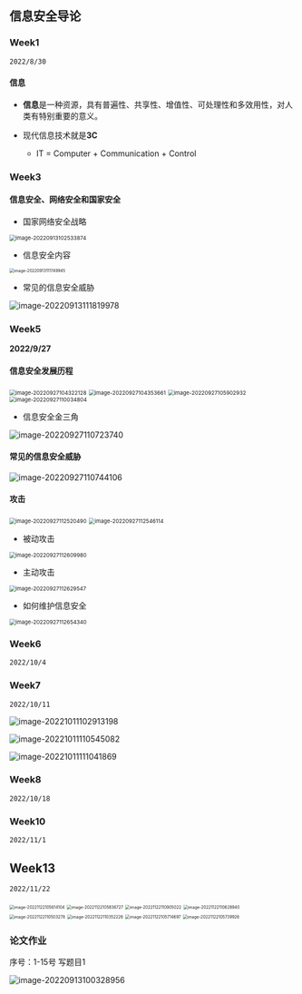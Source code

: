 ## 信息安全导论



### Week1

`2022/8/30`



#### 信息

* **信息**是一种资源，具有普遍性、共享性、增值性、可处理性和多效用性，对人类有特别重要的意义。

* 现代信息技术就是**3C** 
  * IT = Computer + Communication + Control

### Week3

#### 信息安全、网络安全和国家安全

* 国家网络安全战略

<img src="https://gitee.com/lynbz1018/image/raw/master/img/20220913102535.png" alt="image-20220913102533874" style="zoom:67%;" />

* 信息安全内容

<img src="https://gitee.com/lynbz1018/image/raw/master/img/20220913111751.png" alt="image-20220913111749945" style="zoom: 50%;" />

* 常见的信息安全威胁

![image-20220913111819978](https://gitee.com/lynbz1018/image/raw/master/img/20220913111821.png)

### Week5

**2022/9/27**

#### 信息安全发展历程

<img src="C:%5CUsers%5Clyn95%5CAppData%5CRoaming%5CTypora%5Ctypora-user-images%5Cimage-20220927104322128.png" alt="image-20220927104322128" style="zoom:67%;" />

<img src="C:%5CUsers%5Clyn95%5CAppData%5CRoaming%5CTypora%5Ctypora-user-images%5Cimage-20220927104353661.png" alt="image-20220927104353661" style="zoom:67%;" />

<img src="C:%5CUsers%5Clyn95%5CAppData%5CRoaming%5CTypora%5Ctypora-user-images%5Cimage-20220927105902932.png" alt="image-20220927105902932" style="zoom:67%;" />

<img src="C:%5CUsers%5Clyn95%5CAppData%5CRoaming%5CTypora%5Ctypora-user-images%5Cimage-20220927110034804.png" alt="image-20220927110034804" style="zoom:67%;" />

* 信息安全金三角

![image-20220927110723740](https://gitee.com/lynbz1018/image/raw/master/img/20220927110725.png)

#### 常见的信息安全威胁

![image-20220927110744106](https://gitee.com/lynbz1018/image/raw/master/img/20220927110745.png)



#### 攻击

<img src="C:%5CUsers%5Clyn95%5CAppData%5CRoaming%5CTypora%5Ctypora-user-images%5Cimage-20220927112520490.png" alt="image-20220927112520490" style="zoom:67%;" />

<img src="C:%5CUsers%5Clyn95%5CAppData%5CRoaming%5CTypora%5Ctypora-user-images%5Cimage-20220927112546114.png" alt="image-20220927112546114" style="zoom:67%;" />

* 被动攻击

<img src="C:%5CUsers%5Clyn95%5CAppData%5CRoaming%5CTypora%5Ctypora-user-images%5Cimage-20220927112609980.png" alt="image-20220927112609980" style="zoom:67%;" />

* 主动攻击

<img src="C:%5CUsers%5Clyn95%5CAppData%5CRoaming%5CTypora%5Ctypora-user-images%5Cimage-20220927112629547.png" alt="image-20220927112629547" style="zoom:67%;" />

* 如何维护信息安全

<img src="C:%5CUsers%5Clyn95%5CAppData%5CRoaming%5CTypora%5Ctypora-user-images%5Cimage-20220927112654340.png" alt="image-20220927112654340" style="zoom:67%;" />



### Week6

`2022/10/4`





### Week7

`2022/10/11`



![image-20221011102913198](https://gitee.com/lynbz1018/image/raw/master/img/20221011102914.png)



![image-20221011110545082](https://gitee.com/lynbz1018/image/raw/master/img/20221011110546.png)



![image-20221011111041869](https://gitee.com/lynbz1018/image/raw/master/img/20221011111043.png)





### Week8

`2022/10/18`









### Week10

`2022/11/1`







## Week13

`2022/11/22`

<img src="https://gitee.com/lynbz1018/image/raw/master/img/20221122105615.png" alt="image-20221122105614104" style="zoom:50%;" />

<img src="https://gitee.com/lynbz1018/image/raw/master/img/20221122105837.png" alt="image-20221122105836727" style="zoom:50%;" />

<img src="https://gitee.com/lynbz1018/image/raw/master/img/20221122110906.png" alt="image-20221122110905022" style="zoom:50%;" />



<img src="https://gitee.com/lynbz1018/image/raw/master/img/20221122110629.png" alt="image-20221122110628940" style="zoom:50%;" />



<img src="https://gitee.com/lynbz1018/image/raw/master/img/20221122110504.png" alt="image-20221122110503278" style="zoom:50%;" />

<img src="https://gitee.com/lynbz1018/image/raw/master/img/20221122110353.png" alt="image-20221122110352226" style="zoom:50%;" />

<img src="https://gitee.com/lynbz1018/image/raw/master/img/20221122105715.png" alt="image-20221122105714697" style="zoom:50%;" />

<img src="https://gitee.com/lynbz1018/image/raw/master/img/20221122105740.png" alt="image-20221122105739926" style="zoom:50%;" />







### 论文作业

序号：1-15号 写题目1

![image-20220913100328956](https://gitee.com/lynbz1018/image/raw/master/img/20220913100330.png)

